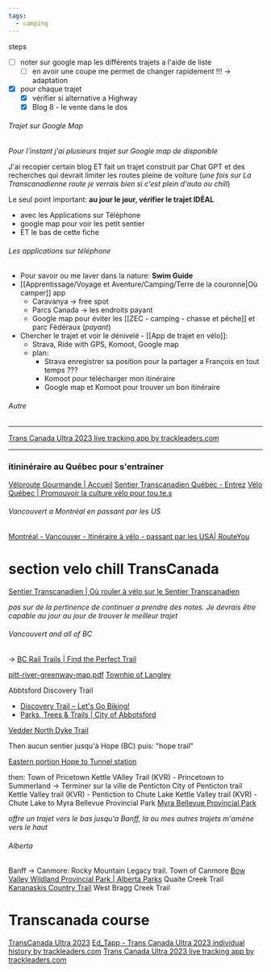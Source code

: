 ```yaml
---
tags:
  - camping
---
```

steps
- [ ] noter sur google map les différents trajets a l'aide de liste
	- [ ] en avoir une coupe me permet de changer rapidement !!! -> adaptation
- [x] pour chaque trajet
	- [x] vérifier si alternative a Highway
	- [x] Blog 8 - le vente dans le dos

###### Trajet sur Google Map
*Pour l'instant j'ai plusieurs trajet sur Google map de disponible*

J'ai recopier certain blog 
ET fait un trajet construit par Chat GPT et des recherches qui devrait limiter les routes pleine de voiture (*une fois sur La Transcanadienne route je verrais bien si c'est plein d'auto ou chill*)

Le seul point important: **au jour le jour, vérifier le trajet IDÉAL**
- avec les Applications sur Téléphone
- google map pour voir les petit sentier
- ET le bas de cette fiche


###### Les applications sur téléphone
- Pour savoir ou me laver dans la nature: **Swim Guide**
- [[Apprentissage/Voyage et Aventure/Camping/Terre de la couronne|Où camper]] app
	- Caravanya -> free spot
	- Parcs Canada -> les endroits payant
	- Google map pour éviter les [[ZEC - camping - chasse et pêche]]  et parc Fédéraux (*payant*)
- Chercher le trajet et voir le dénivelé - [[App de trajet en vélo]]:
	- Strava, Ride with GPS, Komoot, Google map
	- plan: 
		- Strava enregistrer sa position pour la partager a François en tout temps ???
		- Komoot pour télécharger mon itinéraire
		- Google map et Komoot pour trouver un bon itinéraire

###### Autre
----
[Trans Canada Ultra 2023 live tracking app by trackleaders.com](https://trackleaders.com/transcanada23f.php)

----

### itininéraire au Québec pour s'entrainer
[Véloroute Gourmande | Accueil](https://veloroutegourmande.com/)
[Sentier Transcanadien Québec - Entrez](https://www.sentiertcquebec.ca/)
[Vélo Québec | Promouvoir la culture vélo pour tou.te.s](https://www.velo.qc.ca/)

###### Vancouvert a Montréal en passant par les US
[Montréal - Vancouver - Itinéraire à vélo - passant par les USA| RouteYou](https://www.routeyou.com/fr-ca/route/view/4486657/itineraire-a-velo/montreal-vancouver)

# section velo chill TransCanada
[Sentier Transcanadien | Où rouler à vélo sur le Sentier Transcanadien](https://sentier.ca/activites/velo/)

*pas sur de la pertinence de continuer a prendre des notes. Je devrais être capable au jour au jour de trouver le meilleur trajet*
###### Vancouvert and all of BC
-> [BC Rail Trails | Find the Perfect Trail](https://www.bcrailtrails.com/)

[pitt-river-greenway-map.pdf](https://metrovancouver.org/services/regional-parks/Documents/pitt-river-greenway-map.pdf)
[Townhip of Langley](https://www.tol.ca/en/parks-recreation/trails-and-cycling.aspx)

Abbtsford Discovery Trail
- [Discovery Trail – Let's Go Biking!](https://www.letsgobiking.net/intermediate/69-abbotsford-discovery-trai/)
- [Parks, Trees & Trails | City of Abbotsford](https://www.abbotsford.ca/parks-recreation-culture/parks-trees-trails)

[Vedder North Dyke Trail](https://www.chilliwack.com/main/page.cfm?id=1754&dowhat=locationView&plID=146)

Then aucun sentier jusqu'à Hope (BC)
puis: "hope trail"

[Eastern portion Hope to Tunnel station](https://www.bcrailtrails.com/wp-content/uploads/2023/03/KVR_trail_map.pdf)

then:
Town of Pricetown
Kettle VAlley Trail (KVR) - Princetown to Summerland -> Terminer sur la ville de Penticton
City of Penticton trail
Kettle Valley trail (KVR) - Pentiction to Chute Lake
Kettle Valley trail (KVR) - Chute Lake to Myra Bellevue Provincial Park
[Myra Bellevue Provincial Park](https://www.myratrestles.com/)

*offre un trajet vers le bas jusqu'a Banff, la ou mes autres trajets m'amène vers le haut*

###### Alberta
Banff -> Canmore: Rocky Mountain Legacy trail.
Town of Canmore
[Bow Valley Wildland Provincial Park | Alberta Parks](https://albertaparks.ca/parks/kananaskis/bow-valley-wpp/information-facilities/trails/)
Quaite Creek Trail
[Kananaskis Country Trail](https://albertaparks.ca/parks/kananaskis/kananaskis-country/advisories-public-safety/trail-reports/)
West Bragg Creek Trail


# Transcanada course
[TransCanada Ultra 2023](https://transcanadabikerace.com/fr/#:~:text=La%20course%20de%20v%C3%A9lo%20autonome,plus%20courte%20de%209%2C000%20km%20.)
[Ed\_Tapp - Trans Canada Ultra 2023 individual history by trackleaders.com](https://trackleaders.com/transcanada23i.php?name=Ed_Tapp)
[Trans Canada Ultra 2023 live tracking app by trackleaders.com](https://trackleaders.com/transcanada23f.php)